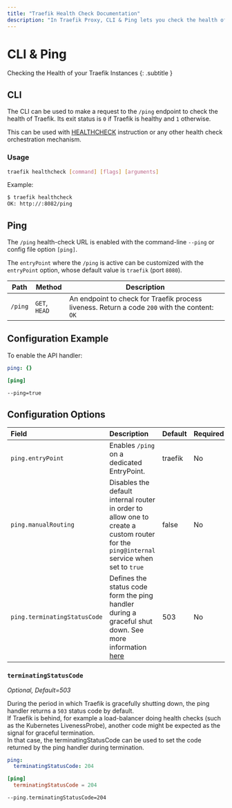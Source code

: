 ```yaml
---
title: "Traefik Health Check Documentation"
description: "In Traefik Proxy, CLI & Ping lets you check the health of your Traefik instances. Read the technical documentation for configuration examples and options."
---
```


# CLI & Ping

Checking the Health of your Traefik Instances
{: .subtitle }

## CLI

The CLI can be used to make a request to the `/ping` endpoint to check the health of Traefik. Its exit status is `0` if Traefik is healthy and `1` otherwise.

This can be used with [HEALTHCHECK](https://docs.docker.com/engine/reference/builder/#healthcheck) instruction or any other health check orchestration mechanism.

### Usage 

```sh
traefik healthcheck [command] [flags] [arguments]
```

Example:

```sh
$ traefik healthcheck
OK: http://:8082/ping
```

## Ping

The `/ping` health-check URL is enabled with the command-line `--ping` or config file option `[ping]`.

The `entryPoint` where the `/ping` is active can be customized with the `entryPoint` option,
whose default value is `traefik` (port `8080`).

| Path    | Method        | Description                                                                                         |
|---------|---------------|-----------------------------------------------------------------------------------------------------|
| `/ping` | `GET`, `HEAD` | An endpoint to check for Traefik process liveness. Return a code `200` with the content: `OK` |

## Configuration Example

To enable the API handler:

```yaml tab="File (YAML)"
ping: {}
```

```toml tab="File (TOML)"
[ping]
```

```bash tab="CLI"
--ping=true
```

## Configuration Options

| Field | Description                                               | Default              | Required |
|:------|:----------------------------------------------------------|:---------------------|:---------|
| `ping.entryPoint` | Enables `/ping` on a dedicated EntryPoint. | traefik  | No   |
| `ping.manualRouting` | Disables the default internal router in order to allow one to create a custom router for the `ping@internal` service when set to `true` | false | No   |
| `ping.terminatingStatusCode` | Defines the status code form the ping handler during a graceful shut down. See more information [here](#terminatingstatuscode) | 503 | No   |

### `terminatingStatusCode`

_Optional, Default=503_

During the period in which Traefik is gracefully shutting down, the ping handler
returns a `503` status code by default.  
If Traefik is behind, for example a load-balancer
doing health checks (such as the Kubernetes LivenessProbe), another code might
be expected as the signal for graceful termination.  
In that case, the terminatingStatusCode can be used to set the code returned by the ping
handler during termination.

```yaml tab="File (YAML)"
ping:
  terminatingStatusCode: 204
```

```toml tab="File (TOML)"
[ping]
  terminatingStatusCode = 204
```

```bash tab="CLI"
--ping.terminatingStatusCode=204
```

